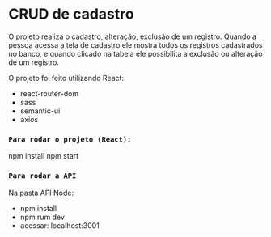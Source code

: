 # CRUD de cadastro
O projeto realiza o cadastro, alteração, exclusão de um registro.
Quando a pessoa acessa a tela de cadastro ele mostra todos os registros cadastrados no banco, e quando clicado na tabela ele possibilita a exclusão ou alteração de um registro.

 O projeto foi feito utilizando React:
  - react-router-dom
  - sass
  - semantic-ui
  - axios
 
 ### `Para rodar o projeto (React):`
  npm install
  npm start
  
  ### `Para rodar a API`
   Na pasta API Node:
   - npm install
   - npm rum dev
   - acessar: localhost:3001
